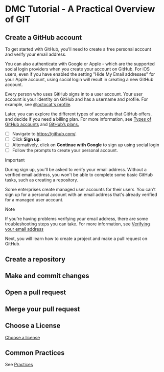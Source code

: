 # DMC Tutorial - A Practical Overview of GIT

## Create a GitHub account
To get started with GitHub, you'll need to create a free personal account and verify your email address.

You can also authenticate with Google or Apple - which are the supported social login providers when you create your account on GitHub. For iOS users, even if you have enabled the setting "Hide My Email addresses" for your Apple account, using social login will result in creating a new GitHub account.

Every person who uses GitHub signs in to a user account. Your user account is your identity on GitHub and has a username and profile. For example, see <a href="https://github.com/octocat">@octocat's profile</a>.

Later, you can explore the different types of accounts that GitHub offers, and decide if you need a billing plan. For more information, see <a href="https://docs.github.com/en/get-started/learning-about-github/types-of-github-accounts">Types of GitHub accounts</a> and <a href="https://docs.github.com/en/get-started/learning-about-github/githubs-plans">GitHub’s plans.</a>

- [ ] Navigate to https://github.com/.
- [ ] Click **Sign up**.
- [ ] Alternatively, click on **Continue with Google** to sign up using social login
- [ ] Follow the prompts to create your personal account.

> [!IMPORTANT]
> During sign up, you'll be asked to verify your email address. Without a verified email address, you won't be able to complete some basic GitHub tasks, such as creating a repository.

Some enterprises create managed user accounts for their users. You can't sign up for a personal account with an email address that's already verified for a managed user account.

> [!NOTE]
> If you're having problems verifying your email address, there are some troubleshooting steps you can take. For more information, see 
> <a href="https://docs.github.com/en/account-and-profile/how-tos/setting-up-and-managing-your-personal-account-on-github/managing-email-preferences">Verifying your email address</a>
<p>
<p>

Next, you will learn how to create a project and make a pull request on GitHub.
  
## Create a repository

## Make and commit changes

## Open a pull request

## Merge your pull request

## Choose a License

[Choose a license](https://choosealicense.com/)

## Common Practices

See [Practices](https://github.com/redhat-na-ssa/demo-ai-gitops-catalog/blob/main/docs/practices/index.md)

